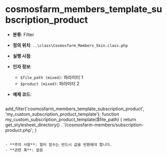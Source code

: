 # cosmosfarm_members_template_subscription_product

- **분류**: Filter
- **정의 위치**: `..\class\Cosmosfarm_Members_Skin.class.php`
- **실행 시점**: 
- **인자 정보**:
  - `$file_path (mixed)`: 파라미터 1
  - `$product (mixed)`: 파라미터 2
- **예제 코드**:

  ```php
add_filter('cosmosfarm_members_template_subscription_product', 'my_custom_subscription_product_template');
    function my_custom_subscription_product_template($file_path) {
        return get_stylesheet_directory() . '/cosmosfarm-members/subscription-product.php';
    }
  ```

- **주의 사항**: 필터 함수는 반드시 값을 반환해야 합니다.
- **관련 훅**: 없음
